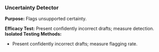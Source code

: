 ### Uncertainty Detector

**Purpose:** Flags unsupported certainty.

**Efficacy Test:** Present confidently incorrect drafts; measure detection.
**Isolated Testing Methods:**
- Present confidently incorrect drafts; measure flagging rate.